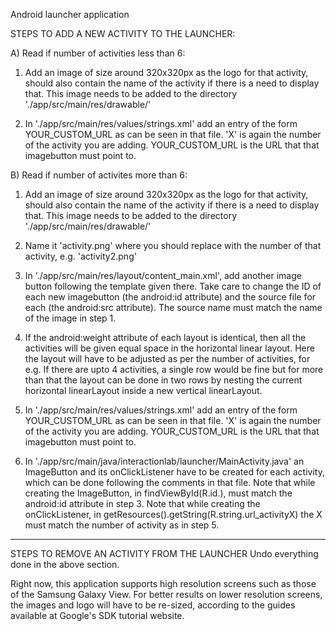 Android launcher application

STEPS TO ADD A NEW ACTIVITY TO THE LAUNCHER:

A) Read if number of activities less than 6:

1. Add an image of size around 320x320px as the logo for that activity, should also contain the name of the activity if there is a need to display that. This image needs to be added to the directory './app/src/main/res/drawable/'

2. In './app/src/main/res/values/strings.xml' add an entry of the form 
	<string name="url_activityX">YOUR_CUSTOM_URL</string>
as can be seen in that file. 'X' is again the number of the activity you are adding. YOUR_CUSTOM_URL is the URL that that imagebutton must point to.

B) Read if number of activites more than 6: 

1. Add an image of size around 320x320px as the logo for that activity, should also contain the name of the activity if there is a need to display that. This image needs to be added to the directory './app/src/main/res/drawable/'

2. Name it 'activity<X>.png' where you should replace <X> with the number of that activity, e.g. 'activity2.png'

3. In './app/src/main/res/layout/content_main.xml', add another image button following the template given there.
	Take care to change the ID of each new imagebutton (the android:id attribute) and the source file for each (the android:src attribute). The source name must match the name of the image in step 1. 

4. If the android:weight attribute of each layout is identical, then all the activities will be given equal space in the horizontal linear layout. Here the layout will have to be adjusted as per the number of activities, for e.g. If there are upto 4 activities, a single row would be fine but for more than that the layout can be done in two rows by nesting the current horizontal linearLayout inside a new vertical linearLayout. 

5. In './app/src/main/res/values/strings.xml' add an entry of the form 
	<string name="url_activityX">YOUR_CUSTOM_URL</string>
as can be seen in that file. 'X' is again the number of the activity you are adding. YOUR_CUSTOM_URL is the URL that that imagebutton must point to.

6. In './app/src/main/java/interactionlab/launcher/MainActivity.java' an ImageButton and its onClickListener have to be created for each activity, which can be done following the comments in that file.
	Note that while creating the ImageButton, in findViewById(R.id.<X>), <X> must match the android:id attribute in step 3.
	Note that while creating the onClickListener, in getResources().getString(R.string.url_activityX) the X must match the number of activity as in step 5.

----------------------------------------------

STEPS TO REMOVE AN ACTIVITY FROM THE LAUNCHER
Undo everything done in the above section.


Right now, this application supports high resolution screens such as those of the Samsung Galaxy View. For better results on lower resolution screens, the images and logo will have to be re-sized, according to the guides available at Google's SDK tutorial website.